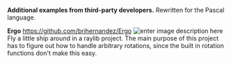 **Additional examples from third-party developers.**
Rewritten for the Pascal language.

**Ergo** 
https://github.com/brihernandez/Ergo
![enter image description here](https://github.com/brihernandez/Ergo/blob/master/screenshots/header.gif?raw=true)
Fly a little ship around in a raylib project. The main purpose of this project has to figure out how to handle arbitrary rotations, since the built in rotation functions don't make this easy.

